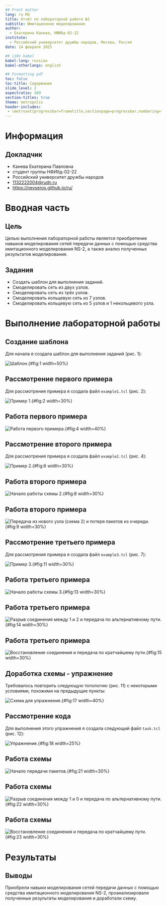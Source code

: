 ```yaml
---
## Front matter
lang: ru-RU
title: Отчёт по лабораторной работе №1
subtitle: Имитационное моделирование
author:
  - Екатерина Канева, НФИбд-02-22
institute:
  - Российский университет дружбы народов, Москва, Россия
date: 14 февраля 2025

## i18n babel
babel-lang: russian
babel-otherlangs: english

## Formatting pdf
toc: false
toc-title: Содержание
slide_level: 2
aspectratio: 169
section-titles: true
theme: metropolis
header-includes:
 - \metroset{progressbar=frametitle,sectionpage=progressbar,numbering=fraction}
---
```


# Информация

## Докладчик

* Канева Екатерина Павловна
* студент группы НФИбд-02-22
* Российский университет дружбы народов
* [1132222004@rudn.ru](mailto:1132222004@rudn.ru)
* <https://nevseros.github.io/ru/>

# Вводная часть

## Цель

Целью выполнения лабораторной работы является приобретение навыков моделирования сетей передачи данных с помощью средства имитационного моделирования NS-2, а также анализ полученных результатов моделирования.

## Задания

* Создать шаблон для выполнения заданий.
* Смоделировать сеть из двух узлов.
* Смоделировать сеть из трёх узлов.
* Смоделировать кольцевую сеть из 7 узлов.
* Смоделировать кольцевую сеть из 5 узлов и 1 некольцевого узла.

# Выполнение лабораторной работы

## Создание шаблона

Для начала я создала шаблон для выполнения заданий (рис. 1):

![Шаблон.](image/20.png){#fig:1 width=50%}

## Рассмотрение первого примера

Для рассмотрения примера я создала файл `example1.tcl` (рис. 2):

![Пример 1.](image/21.png){#fig:2 width=30%}

## Работа первого примера

![Работа первого примера.](image/2.png){#fig:4 width=40%}

## Рассмотрение второго примера

Для рассмотрения примера я создала файл `example2.tcl` (рис. 4):

![Пример 2.](image/21.png){#fig:6 width=30%}

## Работа второго примера

![Начало работы схемы 2.](image/5.png){#fig:8 width=30%}

## Работа второго примера

![Передача из нового узла (схема 2) и потеря пакетов из очереди.](image/6.png){#fig:9 width=30%}

## Рассмотрение третьего примера

Для рассмотрения примера я создала файл `example3.tcl` (рис. 7):

![Пример 3.](image/23.png){#fig:11 width=30%}

## Работа третьего примера

![Начало работы схемы 3.](image/9.png){#fig:13 width=30%}

## Работа третьего примера

![Разрыв соединения между 1 и 2 и передача по альтернативному пути.](image/10.png){#fig:14 width=30%}

## Работа третьего примера

![Восстановление соединения и передача по кратчайшему пути.](image/11.png){#fig:15 width=30%}

## Доработка схемы - упражнение

Требовалось повторить следующую топологию (рис. 11) с некоторыми условиями, похожими на предыдущие пункты:

![Схема для упражнения.](image/25.png){#fig:17 width=40%}

## Рассмотрение кода

Для выполнения этого упражнения я создала следующий файл `task.tcl` (рис. 12):

![Упражнение.](image/24.png){#fig:18 width=25%}

## Работа схемы

![Начало передачи пакетов.](image/15.png){#fig:21 width=30%}

## Работа схемы

![Разрыв соединения между 1 и 0 и передача по альтернативному пути.](image/17.png){#fig:22 width=30%}

## Работа схемы

![Восстановление соединения и передача по кратчайшему пути.](image/18.png){#fig:23 width=30%}

# Результаты

## Выводы

Приобрели навыки моделирования сетей передачи данных с помощью средства имитационного моделирования NS-2, проанализировали полученные результаты моделирования и доработали схему.